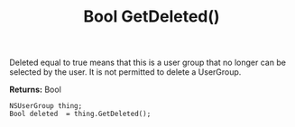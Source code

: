 ﻿---
uid: crmscript_ref_NSUserGroup_GetDeleted
title: Bool GetDeleted()
intellisense: NSUserGroup.GetDeleted
keywords: NSUserGroup, GetDeleted
so.topic: reference
---

Deleted equal to true means that this is a user group that no longer can be selected by the user.  It is not permitted to delete a UserGroup.

**Returns:** Bool


```crmscript
NSUserGroup thing;
Bool deleted  = thing.GetDeleted();
```



